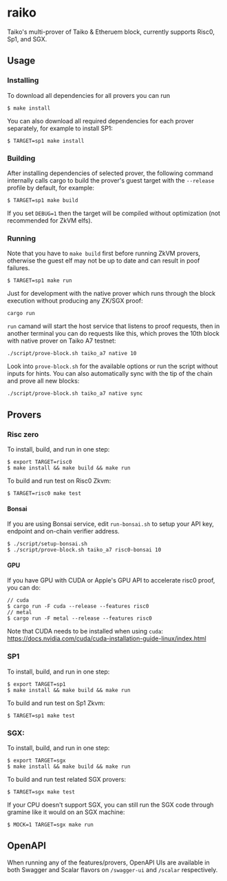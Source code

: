 # raiko

Taiko's multi-prover of Taiko & Etheruem block, currently supports Risc0, Sp1, and SGX.

## Usage

### Installing

To download all dependencies for all provers you can run

```console
$ make install
```

You can also download all required dependencies for each prover separately, for example to install SP1:

```console
$ TARGET=sp1 make install
```
### Building

After installing dependencies of selected prover, the following command internally calls cargo to build the prover's guest target with the `--release` profile by default, for example:
```console
$ TARGET=sp1 make build
```
If you set `DEBUG=1` then the target will be compiled without optimization (not recommended for ZkVM elfs).

### Running

Note that you have to `make build` first before running ZkVM provers, otherwise the guest elf may not be up to date and can result in poof failures.
```console
$ TARGET=sp1 make run
```
Just for development with the native prover which runs through the block execution without producing any ZK/SGX proof:
```
cargo run
```
`run` camand will start the host service that listens to proof requests, then in another terminal you can do requests like this, which proves the 10th block with native prover on Taiko A7 testnet:
```
./script/prove-block.sh taiko_a7 native 10
```
Look into `prove-block.sh` for the available options or run the script without inputs for hints. You can also automatically sync with the tip of the chain and prove all new blocks:

```
./script/prove-block.sh taiko_a7 native sync
```

## Provers
### Risc zero
To install, build, and run in one step:
```console
$ export TARGET=risc0
$ make install && make build && make run
```
To build and run test on Risc0 Zkvm:
```console
$ TARGET=risc0 make test
```
#### Bonsai
If you are using Bonsai service, edit `run-bonsai.sh` to setup your API key, endpoint and on-chain verifier address.
```console
$ ./script/setup-bonsai.sh
$ ./script/prove-block.sh taiko_a7 risc0-bonsai 10
```
#### GPU
If you have GPU with CUDA or Apple's GPU API to accelerate risc0 proof, you can do:

```console
// cuda
$ cargo run -F cuda --release --features risc0
// metal
$ cargo run -F metal --release --features risc0
```

Note that CUDA needs to be installed when using `cuda`: https://docs.nvidia.com/cuda/cuda-installation-guide-linux/index.html

### SP1
To install, build, and run in one step:
```console
$ export TARGET=sp1
$ make install && make build && make run
```
To build and run test on Sp1 Zkvm:
```console
$ TARGET=sp1 make test
```

### SGX:
To install, build, and run in one step:
```console
$ export TARGET=sgx
$ make install && make build && make run
```
To build and run test related SGX provers:
```console
$ TARGET=sgx make test
```
If your CPU doesn't support SGX, you can still run the SGX code through gramine like it would on an SGX machine:

```console
$ MOCK=1 TARGET=sgx make run
```

## OpenAPI

When running any of the features/provers, OpenAPI UIs are available in both Swagger and Scalar flavors on `/swagger-ui` and `/scalar` respectively.
